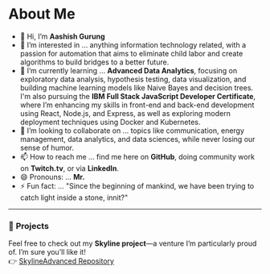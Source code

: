 # About Me

- 👋 Hi, I’m **Aashish Gurung**  
- 👀 I’m interested in ... anything information technology related, with a passion for automation that aims to eliminate child labor and create algorithms to build bridges to a better future.  
- 🌱 I’m currently learning ... **Advanced Data Analytics**, focusing on exploratory data analysis, hypothesis testing, data visualization, and building machine learning models like Naive Bayes and decision trees.  
  I'm also pursuing the **IBM Full Stack JavaScript Developer Certificate**, where I’m enhancing my skills in front-end and back-end development using React, Node.js, and Express, as well as exploring modern deployment techniques using Docker and Kubernetes.  
- 💞️ I’m looking to collaborate on ... topics like communication, energy management, data analytics, and data sciences, while never losing our sense of humor.  
- 📫 How to reach me ... find me here on **GitHub**, doing community work on **Twitch.tv**, or via **LinkedIn**.  
- 😄 Pronouns: ... **Mr.**  
- ⚡ Fun fact: ... "Since the beginning of mankind, we have been trying to catch light inside a stone, innit?"  

---

### 🌟 **Projects**  

Feel free to check out my **Skyline project**—a venture I’m particularly proud of. I’m sure you’ll like it!  
👉 [SkylineAdvanced Repository](https://github.com/watashiaashishgurung/SkylineAdvanced.git)